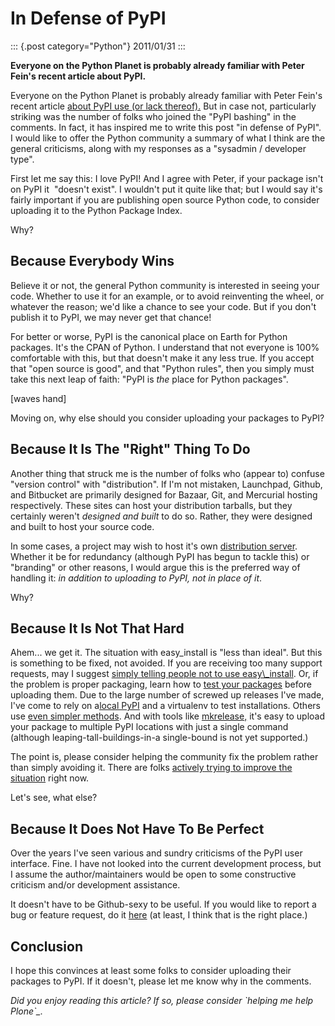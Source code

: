 # In Defense of PyPI

::: {.post category="Python"}
2011/01/31
:::

**Everyone on the Python Planet is probably already familiar with Peter
Fein\'s recent article about PyPI.**

Everyone on the Python Planet is probably already familiar with Peter
Fein\'s recent article [about PyPI use (or lack
thereof).](http://blog.wearpants.org/elitism-and-the-importance-of-pypi)
But in case not, particularly striking was the number of folks who
joined the \"PyPI bashing\" in the comments. In fact, it has inspired me
to write this post \"in defense of PyPI\". I would like to offer the
Python community a summary of what I think are the general criticisms,
along with my responses as a \"sysadmin / developer type\".

First let me say this: I love PyPI! And I agree with Peter, if your
package isn\'t on PyPI it  \"doesn\'t exist\". I wouldn\'t put it quite
like that; but I would say it\'s fairly important if you are publishing
open source Python code, to consider uploading it to the Python Package
Index.

Why?

## Because Everybody Wins

Believe it or not, the general Python community is interested in seeing
your code. Whether to use it for an example, or to avoid reinventing the
wheel, or whatever the reason; we\'d like a chance to see your code. But
if you don\'t publish it to PyPI, we may never get that chance!

For better or worse, PyPI is the canonical place on Earth for Python
packages. It\'s the CPAN of Python. I understand that not everyone is
100% comfortable with this, but that doesn\'t make it any less true. If
you accept that \"open source is good\", and that \"Python rules\", then
you simply must take this next leap of faith: \"PyPI is *the* place for
Python packages\".

\[waves hand\]

Moving on, why else should you consider uploading your packages to PyPI?

## Because It Is The \"Right\" Thing To Do

Another thing that struck me is the number of folks who (appear to)
confuse \"version control\" with \"distribution\". If I\'m not mistaken,
Launchpad, Github, and Bitbucket are primarily designed for Bazaar, Git,
and Mercurial hosting respectively. These sites can host your
distribution tarballs, but they certainly weren\'t *designed and built*
to do so. Rather, they were designed and built to host your source code.

In some cases, a project may wish to host it\'s own [distribution
server](http://dist.plone.org/). Whether it be for redundancy (although
PyPI has begun to tackle this) or \"branding\" or other reasons, I would
argue this is the preferred way of handling it: *in addition to
uploading to PyPI, not in place of it*.

Why?

## Because It Is Not That Hard

Ahem... we get it. The situation with easy_install is \"less than
ideal\". But this is something to be fixed, not avoided. If you are
receiving too many support requests, may I suggest [simply telling
people not to use easy\\\_install](). Or, if the problem is proper
packaging, learn how to [test your
packages](http://groups.google.com/group/pylons-devel/msg/abfe9e7a43f62594)
before uploading them. Due to the large number of screwed up releases
I\'ve made, I\'ve come to rely on a[local
PyPI](http://pypi.python.org/pypi/Products.PloneSoftwareCenter) and a
virtualenv to test installations. Others use [even simpler
methods](http://groups.google.com/group/pylons-devel/msg/696c69843eecd026).
And with tools like
[mkrelease,](http://pypi.python.org/pypi/jarn.mkrelease) it\'s easy to
upload your package to multiple PyPI locations with just a single
command (although leaping-tall-buildings-in-a single-bound is not yet
supported.)

The point is, please consider helping the community fix the problem
rather than simply avoiding it. There are folks [actively trying to
improve the
situation](http://wiki.python.org/moin/Distutils/SprintParis) right now.

Let\'s see, what else?

## Because It Does Not Have To Be Perfect

Over the years I\'ve seen various and sundry criticisms of the PyPI user
interface. Fine. I have not looked into the current development process,
but I assume the author/maintainers would be open to some constructive
criticism and/or development assistance.

It doesn\'t have to be Github-sexy to be useful. If you would like to
report a bug or feature request, do it
[here](http://sourceforge.net/tracker/?group_id=66150) (at least, I
think that is the right place.)

## Conclusion

I hope this convinces at least some folks to consider uploading their
packages to PyPI. If it doesn\'t, please let me know why in the
comments.

*Did you enjoy reading this article? If so, please consider \`helping me
help Plone\`\_.*
